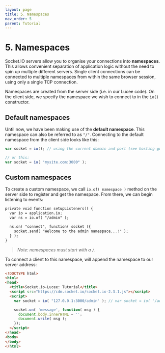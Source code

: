 ```yaml
---
layout: page
title: 5. Namespaces
nav_order: 5
parent: Tutorial
---
```


# 5. Namespaces

Socket.IO servers allow you to organise your connections into **namespaces**. This allows convenient separation of application logic without the need to spin up multiple different servers. Single client connections can be connected to multiple namespaces from within the same browser session, using only a single TCP connection.

Namespaces are created from the server side (i.e. in our Lucee code). On the client side, we specify the namespace we wish to connect to in the `io()` constructor.

## Default namespaces

Until now, we have been making use of the **default namespace**. This namespace can also be referred to as `"/"`. Connecting to the default namespace from the client side looks like this:

```js
var socket = io(); // using the current domain and port (see hosting guide)

// or this:
var socket = io( "mysite.com:3000" );
```

## Custom namespaces

To create a custom namespace, we call `io.of( namespace )` method on the server side to register and get the namespace. From there, we can begin listening to events:

```cfc
private void function setupListeners() {
  var io = application.io;
  var ns = io.of( "/admin" );

  ns.on( "connect", function( socket ){
    socket.send( "Welcome to the admin namespace...!" );
  } );
}
```

> _Note: namespaces must start with a `/`._

To connect a client to this namespace, will append the namespace to our server address:

```html
<!DOCTYPE html>
<html>
<head>
  <title>Socket.io-Lucee: Tutorial</title>
  <script src="https://cdn.socket.io/socket.io-2.3.1.js"></script>
  <script>
    var socket = io( "127.0.0.1:3000/admin" ); // var socket = io( "/admin" ); <-- if using default host and port

    socket.on( 'message', function( msg ) {
      document.body.innerHTML = '';
      document.write( msg );
    });
  </script>
</head>
<body>
</body>
</html>
```
